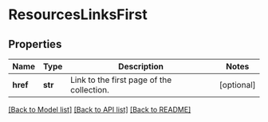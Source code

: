 # ResourcesLinksFirst

## Properties
Name | Type | Description | Notes
------------ | ------------- | ------------- | -------------
**href** | **str** | Link to the first page of the collection. | [optional] 

[[Back to Model list]](../README.md#documentation-for-models) [[Back to API list]](../README.md#documentation-for-api-endpoints) [[Back to README]](../README.md)

